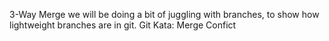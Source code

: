 3-Way Merge we will be doing a bit of juggling with branches, to show how lightweight branches are in git.
Git Kata: Merge Confict
